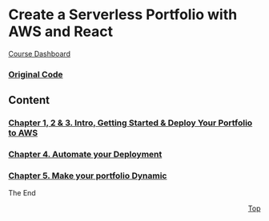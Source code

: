 <a id="top" />

# Create a Serverless Portfolio with AWS and React
[Course Dashboard](https://acloud.guru/course/serverless-portfolio-with-react/dashboard)

### [Original Code](code/)

## Content

### [Chapter 1, 2 & 3. Intro, Getting Started & Deploy Your Portfolio to AWS](01-02-03-intro-and-deploy-to-aws/readme.md)
### [Chapter 4. Automate your Deployment](04-automate-deploy/readme.md)
### [Chapter 5. Make your portfolio Dynamic](05-make-dynamic/readme.md)

The End

<p align="right"><a href="#top">Top</a></p>

